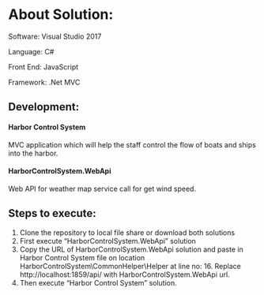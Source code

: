 # About Solution:

Software: Visual Studio 2017

Language: C#

Front End: JavaScript

Framework:  .Net MVC

## Development:

#### Harbor Control System
MVC application which will help the staff control the flow of boats and ships into the harbor.

#### HarborControlSystem.WebApi
Web API for weather map service call for get wind speed.


## Steps to execute:

1. Clone the repository to local file share or download both solutions
2. First execute “HarborControlSystem.WebApi” solution
3. Copy the URL of HarborControlSystem.WebApi solution and paste in Harbor Control System file on location HarborControlSystem\CommonHelper\Helper at line no: 16. Replace http://localhost:1859/api/ with HarborControlSystem.WebApi url.
4. Then execute “Harbor Control System” solution.
